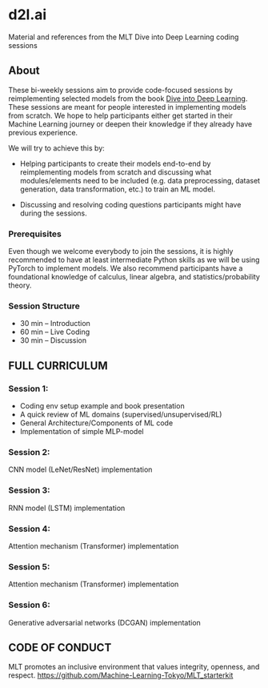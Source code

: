 # d2l.ai
Material and references from the MLT Dive into Deep Learning coding sessions

## About
These bi-weekly sessions aim to provide code-focused sessions by reimplementing selected models from the book [Dive into Deep Learning](https://d2l.ai). These sessions are meant for people interested in implementing models from scratch. We hope to help participants either get started in their Machine Learning journey or deepen their knowledge if they already have previous experience.

We will try to achieve this by:

- Helping participants to create their models end-to-end by reimplementing models from scratch and discussing what modules/elements need to be included (e.g. data preprocessing, dataset generation, data transformation, etc.) to train an ML model.

- Discussing and resolving coding questions participants might have during the sessions.

### Prerequisites
Even though we welcome everybody to join the sessions, it is highly recommended to have at least intermediate Python skills as we will be using PyTorch to implement models. We also recommend participants have a foundational knowledge of calculus, linear algebra, and statistics/probability theory.

### Session Structure
- 30 min – Introduction
- 60 min – Live Coding 
- 30 min – Discussion

## FULL CURRICULUM
### Session 1:
- Coding env setup example and book presentation
- A quick review of ML domains (supervised/unsupervised/RL)
- General Architecture/Components of ML code
- Implementation of simple MLP-model

### Session 2:
CNN model (LeNet/ResNet) implementation

### Session 3:
RNN model (LSTM) implementation

### Session 4:
Attention mechanism (Transformer) implementation

### Session 5:
Attention mechanism (Transformer) implementation

### Session 6:
Generative adversarial networks (DCGAN) implementation

## CODE OF CONDUCT
MLT promotes an inclusive environment that values integrity, openness, and respect. https://github.com/Machine-Learning-Tokyo/MLT_starterkit
